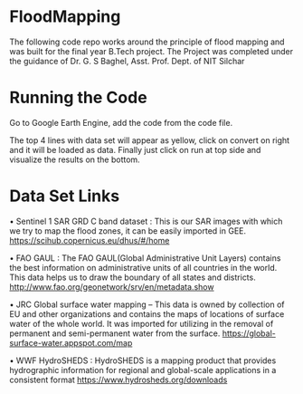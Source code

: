 # FloodMapping
The following code repo works around the principle of flood mapping and was built for the final year B.Tech project. The Project was completed under the guidance of Dr. G. S Baghel, Asst. Prof. Dept. of NIT Silchar

# Running the Code

Go to Google Earth Engine, add the code from the code file. 

The top 4 lines with data set will appear as yellow, click on convert on right and it will be loaded as data. Finally just click on run at top side and visualize the results on the bottom. 

# Data Set Links

•	Sentinel 1 SAR GRD C band dataset : This is our SAR images with which we try to map the flood zones, it can be easily imported in GEE.
https://scihub.copernicus.eu/dhus/#/home

•	FAO GAUL : The FAO GAUL(Global Administrative Unit Layers) contains the best information on administrative units of all countries in the world. This data helps us to draw the boundary of all states and districts.
http://www.fao.org/geonetwork/srv/en/metadata.show


•	JRC Global surface water mapping – This data is owned by collection of EU and other organizations and contains the maps of locations of surface water of the whole world. It was imported for utilizing in the removal of permanent and semi-permanent water from the surface.
https://global-surface-water.appspot.com/map

•	WWF HydroSHEDS : HydroSHEDS is a mapping product that provides hydrographic information for regional and global-scale applications in a consistent format
https://www.hydrosheds.org/downloads
